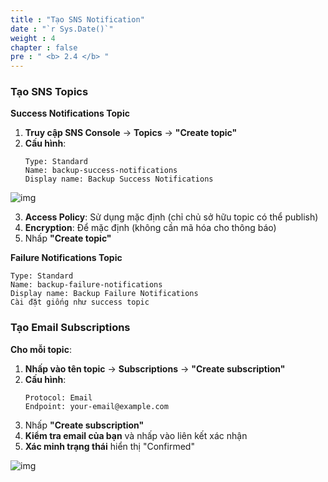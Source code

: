 ```yaml
---
title : "Tạo SNS Notification"
date : "`r Sys.Date()`"
weight : 4
chapter : false
pre : " <b> 2.4 </b> "
---
```


### Tạo SNS Topics

**Success Notifications Topic**
1. **Truy cập SNS Console** → **Topics** → **"Create topic"**
2. **Cấu hình**:
   ```
   Type: Standard
   Name: backup-success-notifications
   Display name: Backup Success Notifications
   ```
![img](/FCJ-Workshop/images/2.prerequisite/sns1.png)

3. **Access Policy**: Sử dụng mặc định (chỉ chủ sở hữu topic có thể publish)
4. **Encryption**: Để mặc định (không cần mã hóa cho thông báo)
5. Nhấp **"Create topic"**

**Failure Notifications Topic**
   ```
   Type: Standard
   Name: backup-failure-notifications
   Display name: Backup Failure Notifications
   Cài đặt giống như success topic
   ```

### Tạo Email Subscriptions

**Cho mỗi topic**:
1. **Nhấp vào tên topic** → **Subscriptions** → **"Create subscription"**
2. **Cấu hình**:
   ```
   Protocol: Email
   Endpoint: your-email@example.com
   ```
3. Nhấp **"Create subscription"**
4. **Kiểm tra email của bạn** và nhấp vào liên kết xác nhận
5. **Xác minh trạng thái** hiển thị "Confirmed"

![img](/FCJ-Workshop/images/2.prerequisite/sns2.png)
